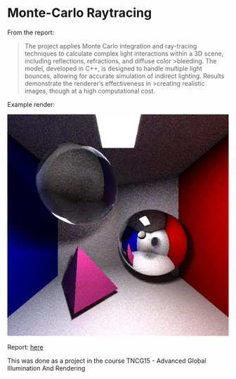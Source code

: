 # Monte-Carlo Raytracing

From the report:

>The project applies Monte Carlo integration and ray-tracing techniques to calculate complex light interactions within a 3D scene, including reflections, refractions, and diffuse color     >bleeding. The model, developed in C++, is designed to handle multiple light bounces, allowing for accurate simulation of indirect lighting. Results demonstrate the renderer’s effectiveness in >creating realistic images, though at a high computational cost.

Example render:


![Raytracing render1!](/progress/gitrender.png)

Report: [here](report.pdf)

This was done as a project in the course TNCG15 - Advanced Global Illumination And Rendering

